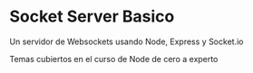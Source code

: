 # Socket Server Basico

Un servidor de Websockets usando Node, Express y Socket.io

Temas cubiertos en el curso de Node de cero a experto
